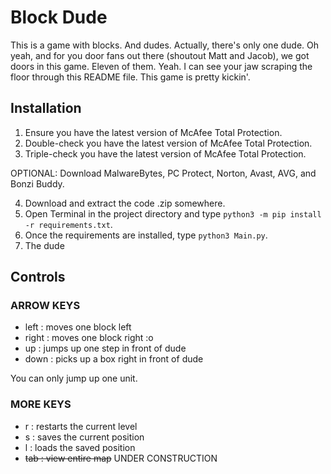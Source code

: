# Block Dude

This is a game with blocks. And dudes. Actually, there's only one dude. Oh yeah, and for you door fans out there (shoutout Matt and Jacob), we got doors in this game. Eleven of them. Yeah. I can see your jaw scraping the floor through this README file. This game is pretty kickin'.

## Installation

1. Ensure you have the latest version of McAfee Total Protection.
2. Double-check you have the latest version of McAfee Total Protection.
3. Triple-check you have the latest version of McAfee Total Protection.

OPTIONAL: Download MalwareBytes, PC Protect, Norton, Avast, AVG, and Bonzi Buddy.

4. Download and extract the code .zip somewhere.
5. Open Terminal in the project directory and type `python3 -m pip install -r requirements.txt`.
6. Once the requirements are installed, type `python3 Main.py`.
7. The dude

## Controls

### ARROW KEYS
- left : moves one block left
- right : moves one block right :o
- up : jumps up one step in front of dude
- down : picks up a box right in front of dude

You can only jump up one unit.

### MORE KEYS
- r : restarts the current level
- s : saves the current position
- l : loads the saved position
- ~~tab : view entire map~~ UNDER CONSTRUCTION


